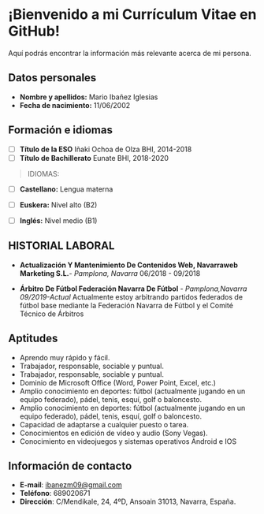 # ¡Bienvenido a mi Currículum Vitae en GitHub!

Aquí podrás encontrar la información más relevante acerca de mi persona.
## Datos personales

 - **Nombre y apellidos:** Mario Ibañez Iglesias
 - **Fecha de nacimiento:** 11/06/2002
 

## Formación e idiomas

 - [ ] **Título de la ESO** Iñaki Ochoa de Olza BHI, 2014-2018
 - [ ] **Título de Bachillerato** Eunate BHI, 2018-2020

> IDIOMAS:
> 
 - [ ] **Castellano:** Lengua materna
 - [ ] **Euskera:** Nivel alto (B2)
 - [ ] **Inglés:** Nivel medio (B1)

 

 



## HISTORIAL LABORAL

 - **Actualización Y Mantenimiento De Contenidos Web, Navarraweb Marketing S.L.**- *Pamplona, Navarra* 06/2018 - 09/2018
 
 - **Árbitro De Fútbol Federación Navarra De Fútbol** - *Pamplona,Navarra 09/2019-Actual* Actualmente estoy arbitrando partidos federados de fútbol base mediante la Federación Navarra de Fútbol y el Comité Técnico de Árbitros







## Aptitudes

 - Aprendo muy rápido y fácil.
 - Trabajador, responsable, sociable y puntual.
 -  Trabajador, responsable, sociable y puntual.
 - Dominio de Microsoft Office (Word, Power Point, Excel, etc.)
 -  Amplio conocimiento en deportes: fútbol (actualmente jugando en un equipo
federado), pádel, tenis, esquí, golf o baloncesto.
 - Amplio conocimiento en deportes: fútbol (actualmente jugando en un equipo
federado), pádel, tenis, esquí, golf o baloncesto.
 - Capacidad de adaptarse a cualquier puesto o tarea.
 - Conocimientos en edición de vídeo y audio (Sony Vegas).
 - Conocimiento en videojuegos y sistemas operativos Android e IOS



## Información de contacto
 - **E-mail**: ibanezm09@gmail.com
 - **Teléfono**: 689020671
 - **Dirección**: C/Mendikale, 24, 4ºD, Ansoain 31013, Navarra, España.
